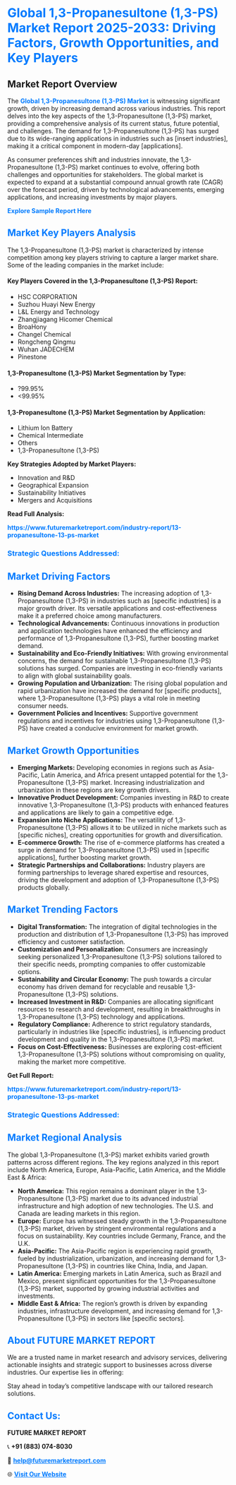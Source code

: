 <h1 style="color: #007BFF;">Global 1,3-Propanesultone (1,3-PS) Market Report 2025-2033: Driving Factors, Growth Opportunities, and Key Players</h1>

<section id="overview">
<h2>Market Report Overview</h2>
<p>The <a href="https://www.futuremarketreport.com/industry-report/13-propanesultone-13-ps-market" style="color: #007BFF; text-decoration: none;"><strong>Global 1,3-Propanesultone (1,3-PS) Market</strong></a> is witnessing significant growth, driven by increasing demand across various industries. This report delves into the key aspects of the 1,3-Propanesultone (1,3-PS) market, providing a comprehensive analysis of its current status, future potential, and challenges. The demand for 1,3-Propanesultone (1,3-PS) has surged due to its wide-ranging applications in industries such as [insert industries], making it a critical component in modern-day [applications].</p>
<p>As consumer preferences shift and industries innovate, the 1,3-Propanesultone (1,3-PS) market continues to evolve, offering both challenges and opportunities for stakeholders. The global market is expected to expand at a substantial compound annual growth rate (CAGR) over the forecast period, driven by technological advancements, emerging applications, and increasing investments by major players.</p>
</section>

<section id="overview">
<p><a href="https://www.futuremarketreport.com/request-sample/reportId=111079" style="color: #007BFF; text-decoration: none;"><strong>Explore Sample Report Here</strong></a></p>
</section>

<section id="key-players">
<h2 style="color: #007BFF;">Market Key Players Analysis</h2>
<p>The 1,3-Propanesultone (1,3-PS) market is characterized by intense competition among key players striving to capture a larger market share. Some of the leading companies in the market include:</p>
<h4>Key Players Covered in the 1,3-Propanesultone (1,3-PS) Report:</h4>
<ul><li>HSC CORPORATION</li><li>Suzhou Huayi New Energy</li><li>L&amp;L Energy and Technology</li><li>Zhangjiagang Hicomer Chemical</li><li>BroaHony</li><li>Changel Chemical</li><li>Rongcheng Qingmu</li><li>Wuhan JADECHEM</li><li>Pinestone</li></ul>
<h4>1,3-Propanesultone (1,3-PS) Market Segmentation by Type:</h4>
<ul><li>?99.95%</li><li>&lt;99.95%</li></ul>

<h4>1,3-Propanesultone (1,3-PS) Market Segmentation by Application:</h4>
<ul><li>Lithium Ion Battery</li><li>Chemical Intermediate</li><li>Others</li><li>1,3-Propanesultone (1,3-PS)</li></ul>
<p><strong>Key Strategies Adopted by Market Players:</strong></p>
<ul>
<li>Innovation and R&D</li>
<li>Geographical Expansion</li>
<li>Sustainability Initiatives</li>
<li>Mergers and Acquisitions</li>
</ul>
</section>

<section>
<p><strong>Read Full Analysis: </strong></p><a href="https://www.futuremarketreport.com/industry-report/13-propanesultone-13-ps-market" style="color: #007BFF; text-decoration: none;"><strong>https://www.futuremarketreport.com/industry-report/13-propanesultone-13-ps-market</strong></a>
<h3 style="color: #007BFF;">Strategic Questions Addressed:</h3>
</section>

<section id="driving-factors">
<h2 style="color: #007BFF;">Market Driving Factors</h2>
<ul>
<li><strong>Rising Demand Across Industries:</strong> The increasing adoption of 1,3-Propanesultone (1,3-PS) in industries such as [specific industries] is a major growth driver. Its versatile applications and cost-effectiveness make it a preferred choice among manufacturers.</li>
<li><strong>Technological Advancements:</strong> Continuous innovations in production and application technologies have enhanced the efficiency and performance of 1,3-Propanesultone (1,3-PS), further boosting market demand.</li>
<li><strong>Sustainability and Eco-Friendly Initiatives:</strong> With growing environmental concerns, the demand for sustainable 1,3-Propanesultone (1,3-PS) solutions has surged. Companies are investing in eco-friendly variants to align with global sustainability goals.</li>
<li><strong>Growing Population and Urbanization:</strong> The rising global population and rapid urbanization have increased the demand for [specific products], where 1,3-Propanesultone (1,3-PS) plays a vital role in meeting consumer needs.</li>
<li><strong>Government Policies and Incentives:</strong> Supportive government regulations and incentives for industries using 1,3-Propanesultone (1,3-PS) have created a conducive environment for market growth.</li>
</ul>
</section>

<section id="growth-opportunities">
<h2 style="color: #007BFF;">Market Growth Opportunities</h2>
<ul>
<li><strong>Emerging Markets:</strong> Developing economies in regions such as Asia-Pacific, Latin America, and Africa present untapped potential for the 1,3-Propanesultone (1,3-PS) market. Increasing industrialization and urbanization in these regions are key growth drivers.</li>
<li><strong>Innovative Product Development:</strong> Companies investing in R&D to create innovative 1,3-Propanesultone (1,3-PS) products with enhanced features and applications are likely to gain a competitive edge.</li>
<li><strong>Expansion into Niche Applications:</strong> The versatility of 1,3-Propanesultone (1,3-PS) allows it to be utilized in niche markets such as [specific niches], creating opportunities for growth and diversification.</li>
<li><strong>E-commerce Growth:</strong> The rise of e-commerce platforms has created a surge in demand for 1,3-Propanesultone (1,3-PS) used in [specific applications], further boosting market growth.</li>
<li><strong>Strategic Partnerships and Collaborations:</strong> Industry players are forming partnerships to leverage shared expertise and resources, driving the development and adoption of 1,3-Propanesultone (1,3-PS) products globally.</li>
</ul>
</section>

<section id="trending-factors">
<h2 style="color: #007BFF;">Market Trending Factors</h2>
<ul>
<li><strong>Digital Transformation:</strong> The integration of digital technologies in the production and distribution of 1,3-Propanesultone (1,3-PS) has improved efficiency and customer satisfaction.</li>
<li><strong>Customization and Personalization:</strong> Consumers are increasingly seeking personalized 1,3-Propanesultone (1,3-PS) solutions tailored to their specific needs, prompting companies to offer customizable options.</li>
<li><strong>Sustainability and Circular Economy:</strong> The push towards a circular economy has driven demand for recyclable and reusable 1,3-Propanesultone (1,3-PS) solutions.</li>
<li><strong>Increased Investment in R&D:</strong> Companies are allocating significant resources to research and development, resulting in breakthroughs in 1,3-Propanesultone (1,3-PS) technology and applications.</li>
<li><strong>Regulatory Compliance:</strong> Adherence to strict regulatory standards, particularly in industries like [specific industries], is influencing product development and quality in the 1,3-Propanesultone (1,3-PS) market.</li>
<li><strong>Focus on Cost-Effectiveness:</strong> Businesses are exploring cost-efficient 1,3-Propanesultone (1,3-PS) solutions without compromising on quality, making the market more competitive.</li>
</ul>
</section>

<section>
<p><strong>Get Full Report: </strong></p><a href="https://www.futuremarketreport.com/industry-report/13-propanesultone-13-ps-market" style="color: #007BFF; text-decoration: none;"><strong>https://www.futuremarketreport.com/industry-report/13-propanesultone-13-ps-market</strong></a>
<h3 style="color: #007BFF;">Strategic Questions Addressed:</h3>
</section>


<section id="regional-analysis">
<h2 style="color: #007BFF;">Market Regional Analysis</h2>
<p>The global 1,3-Propanesultone (1,3-PS) market exhibits varied growth patterns across different regions. The key regions analyzed in this report include North America, Europe, Asia-Pacific, Latin America, and the Middle East & Africa:</p>
<ul>
<li><strong>North America:</strong> This region remains a dominant player in the 1,3-Propanesultone (1,3-PS) market due to its advanced industrial infrastructure and high adoption of new technologies. The U.S. and Canada are leading markets in this region.</li>
<li><strong>Europe:</strong> Europe has witnessed steady growth in the 1,3-Propanesultone (1,3-PS) market, driven by stringent environmental regulations and a focus on sustainability. Key countries include Germany, France, and the U.K.</li>
<li><strong>Asia-Pacific:</strong> The Asia-Pacific region is experiencing rapid growth, fueled by industrialization, urbanization, and increasing demand for 1,3-Propanesultone (1,3-PS) in countries like China, India, and Japan.</li>
<li><strong>Latin America:</strong> Emerging markets in Latin America, such as Brazil and Mexico, present significant opportunities for the 1,3-Propanesultone (1,3-PS) market, supported by growing industrial activities and investments.</li>
<li><strong>Middle East & Africa:</strong> The region’s growth is driven by expanding industries, infrastructure development, and increasing demand for 1,3-Propanesultone (1,3-PS) in sectors like [specific sectors].</li>
</ul>
</section>

<footer>
<h2 style="color: #007BFF;">About FUTURE MARKET REPORT</h2>
<p>We are a trusted name in market research and advisory services, delivering actionable insights and strategic support to businesses across diverse industries. Our expertise lies in offering:</p>

<p>Stay ahead in today’s competitive landscape with our tailored research solutions.</p>

<h2 style="color: #007BFF;">Contact Us:</h2>
<p><strong>FUTURE MARKET REPORT</strong></p>
<p>📞 <strong>+91 (883) 074-8030</strong></p>
<p>📧 <strong><a href="mailto:help@futuremarketreport.com" style="color: #007BFF;">help@futuremarketreport.com</a></strong></p>
<p>🌐 <strong><a href="https://www.futuremarketreport.com/" style="color: #007BFF;">Visit Our Website</a></strong></p>
</footer>